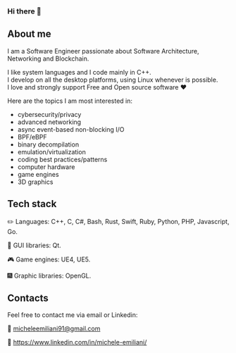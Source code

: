 ### Hi there 👋

## About me

I am a Software Engineer passionate about Software Architecture, Networking and Blockchain.

I like system languages and I code mainly in C++.<br>
I develop on all the desktop platforms, using Linux whenever is possible.<br>
I love and strongly support Free and Open source software ❤️

Here are the topics I am most interested in:
- cybersecurity/privacy
- advanced networking
- async event-based non-blocking I/O
- BPF/eBPF
- binary decompilation
- emulation/virtualization
- coding best practices/patterns
- computer hardware
- game engines
- 3D graphics

## Tech stack

✏️ Languages: C++, C, C#, Bash, Rust, Swift, Ruby, Python, PHP, Javascript, Go.

🎨 GUI libraries: Qt.

🎮 Game engines: UE4, UE5.

🎆 Graphic libraries: OpenGL.

## Contacts

Feel free to contact me via email or Linkedin:

📧 micheleemiliani91@gmail.com

💼 https://www.linkedin.com/in/michele-emiliani/
